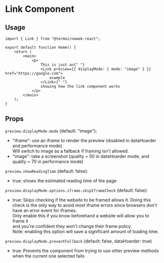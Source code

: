 # Link Component

## Usage

```
import { Link } from "@termoi/neweb-react";

export default function Home() {
	return (
		<main>
			<p>
				This is just an{" "}
				<Link preview={{ displayMode: { mode: "image" } }} href="https://google.com">
					example
				</Link>{" "}
				showing how the link component works
			</p>
		</main>
	);
}
```

## Props

<!-- TODO -->
<!-- `preview.scroll` (default: "animated"):

-   Number between 0 and 1: a percentage of the maximum scroll position (e.g: 0.5 = 50%)
-   Percentage string (e.g: "30%"): a percentage of the maximum scroll position
-   Number greater than 1: the absolute scroll position
-   "animated": a scroll animation will play on loop
-   "smart": the [scroll algorithm]("#scroll-algorithm") will be used
    to automatically detect the best scroll position -->

`preview.displayMode.mode` (default: "image"):

-   "iframe": use an iframe to render the preview (disabled in dataHoarder and performance mode).  
    Will switch to image as a fallback if framing isn't allowed.
-   "image": take a screenshot (quality = 50 in dataHoarder mode, and quality = 70 in performance mode)
<!-- -   "text": select the text on the page you wish to display -->

`preview.showReadingTime` (default: false):

-   true: shows the estimated reading time of the page

`preview.displayMode.options.iframe.skipIframeCheck` (default: false):

-   true: Skips checking if the website to be framed allows it. Doing this check
    is the only way to avoid most iframe errors since browsers don't have an error
    event for iframes.  
    Only enable this if you know beforehand a website will allow you to frame it  
    and you're confident they won't change their frame policy.  
    Note: enabling this option will save a significant amount of loading time.

`preview.displayMode.preventFallback` (default: false, dataHoarder: true)

-   true: Prevents the component from trying to use other preview methods when the
    current one selected fails
